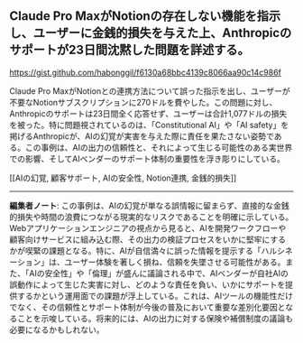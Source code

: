 ## Claude Pro MaxがNotionの存在しない機能を指示し、ユーザーに金銭的損失を与えた上、Anthropicのサポートが23日間沈黙した問題を詳述する。

https://gist.github.com/habonggil/f6130a68bbc4139c8066aa90c14c986f

Claude Pro MaxがNotionとの連携方法について誤った指示を出し、ユーザーが不要なNotionサブスクリプションに270ドルを費やした。この問題に対し、Anthropicのサポートは23日間全く応答せず、ユーザーは合計1,077ドルの損失を被った。特に問題視されているのは、「Constitutional AI」や「AI safety」を掲げるAnthropicが、AIの幻覚が実害を与えた際に責任を果たさない姿勢である。この事例は、AIの出力の信頼性と、それによって生じる可能性のある実世界での影響、そしてAIベンダーのサポート体制の重要性を浮き彫りにしている。

[[AIの幻覚, 顧客サポート, AIの安全性, Notion連携, 金銭的損失]]

---

**編集者ノート**: この事例は、AIの幻覚が単なる誤情報に留まらず、直接的な金銭的損失や時間の浪費につながる現実的なリスクであることを明確に示している。Webアプリケーションエンジニアの視点から見ると、AIを開発ワークフローや顧客向けサービスに組み込む際、その出力の検証プロセスをいかに堅牢にするかが喫緊の課題となる。特に、AIが自信満々に誤った情報を提示する「ハルシネーション」は、ユーザー体験を著しく損ね、信頼を失墜させる可能性がある。また、「AIの安全性」や「倫理」が盛んに議論される中で、AIベンダーが自社AIの誤動作によって生じた実害に対し、どのような責任を負い、いかにサポートを提供するかという運用面での課題が浮上している。これは、AIツールの機能性だけでなく、その信頼性とサポート体制が今後の普及において重要な差別化要因となることを示唆している。将来的には、AIの出力に対する保険や補償制度の議論も必要になるかもしれない。
